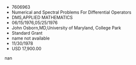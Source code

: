 
* 7606963
* Numerical and Spectral Problems For Differential Operators
* DMS,APPLIED MATHEMATICS
* 06/15/1976,05/25/1976
* John Osborn,MD,University of Maryland, College Park
* Standard Grant
*   name not available
* 11/30/1978
* USD 17,900.00

nan

